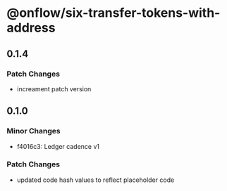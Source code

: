 # @onflow/six-transfer-tokens-with-address

## 0.1.4

### Patch Changes

- increament patch version

## 0.1.0

### Minor Changes

- f4016c3: Ledger cadence v1

### Patch Changes

- updated code hash values to reflect placeholder code
